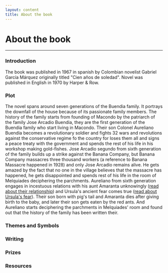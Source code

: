 ```yaml
---
layout: content
title: About the book
---
```

# About the book
***
### Introduction

The book was published in 1967 in spanish by Colombian novelist Gabriel García Márquez originally titled "Cien años de soledad". Novel was published in English in 1970 by Harper & Row.

### Plot

The novel spans around seven generations of the Buendia family. It portrays the downfall of the house because of its passionate family members. The history of the family starts from founding of Macondo by the patriarch of the family Jose Arcadio Buendia, they are the first generation of the Buendia family who start living in Macondo. Their son Colonel Aureliano Buendia becomes a revolutionary soldier and fights 32 wars and revolutions against the conservative regime fo the country for loses them all and signs a peace treaty with the government and spends the rest of his life in his workshop making gold-fishes. Jose Arcadio segundo from sixth generation of the family builds up a strike against the Banana Company, but Banana Company massacres three thousand workers (a reference to Banana Massacre happened in 1928) and only Jose Arcadio remains alive. He gets amazed by the fact that no one in the village believes that the massacre has happened, he gets disappointed and spends rest of his life in the room of Melquiades deciphering the parchments. Aureliano from sixth generation engages in incestuous relations with his aunt Amaranta unknowingly ([read about their relationship](../characters/amarantaursula.html)) and Ursula's ancient fear comes true ([read about Ursula's fear](trivia/trivia-pages/buendia-family.html)). Their son born with pig's tail and Amaranta dies after giving birth to the baby, and later their son gets eaten by the red ants. And Aureliano starts deciphering the parchments in Melquiades' room and found out that the history of the family has been written their.

### Themes and Symbols

### Writing

### Prizes

### Resources
